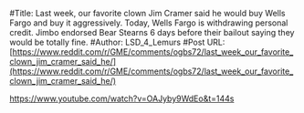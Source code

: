 #Title: Last week, our favorite clown Jim Cramer said he would buy Wells Fargo and buy it aggressively. Today, Wells Fargo is withdrawing personal credit. Jimbo endorsed Bear Stearns 6 days before their bailout saying they would be totally fine.
#Author: LSD_4_Lemurs
#Post URL: [https://www.reddit.com/r/GME/comments/ogbs72/last_week_our_favorite_clown_jim_cramer_said_he/](https://www.reddit.com/r/GME/comments/ogbs72/last_week_our_favorite_clown_jim_cramer_said_he/)


https://www.youtube.com/watch?v=OAJyby9WdEo&t=144s